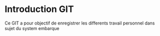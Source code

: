 # Introduction GIT

Ce GIT a pour objectif de enregistrer les differents travail personnel dans sujet du system embarque 
